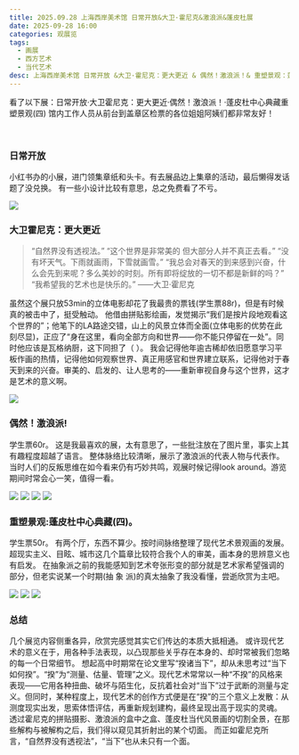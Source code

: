```yaml
---
title: 2025.09.28 上海西岸美术馆 日常开放&大卫·霍尼克&激浪派&蓬皮杜展 
date: 2025-09-28 16:00
categories: 观展览
tags: 
  - 画展
  - 西方艺术
  - 当代艺术
desc: 上海西岸美术馆 日常开放 &大卫·霍尼克：更大更近 & 偶然！激浪派！& 重塑景观：蓬皮杜中心典藏重塑景观(四) 展览repo
---
```


看了以下展：日常开放·大卫霍尼克：更大更近·偶然！激浪派！·蓬皮杜中心典藏重塑景观(四)
馆内工作人员从前台到盖章区检票的各位姐姐阿姨们都非常友好！

<br>

### 日常开放
小红书办的小展，进门领集章纸和头卡。有去展品边上集章的活动，最后懒得发话题了没兑换。
有一些小设计比较有意思，总之免费看了不亏。

<img src="https://raw.githubusercontent.com/YukinoshitaSherry/qycf_picbed/main/img/20251011015400405.png">

<br>


### 大卫霍尼克：更大更近

>“自然界没有透视法。”
>“这个世界是非常美的 但大部分人并不真正去看。” 
>“没有坏天气。下雨就画雨，下雪就画雪。”
>“我总会对春天的到来感到兴奋，什么会先到来呢？多么美妙的时刻。所有即将绽放的一切不都是新鲜的吗？”
>“我希望我的艺术也是快乐的。”
>——大卫·霍尼克

虽然这个展只放53min的立体电影却花了我最贵的票钱(学生票88r)，但是有时候真的被击中了，挺受触动。
他借由拼贴影绘画，发觉揭示“我们是按片段地观看这个世界的”；他笔下的LA路途交错，山上的风景立体而全面(立体电影的优势在此刻尽显)，正应了“身在这里，看向全部方向和世界——你不能只停留在一处”。同时他应该是瓦格纳厨，这下同担了（ ）。
我会记得他年逾古稀却依旧愿意学习平板作画的热情，记得他如何观察世界、真正用感官和世界建立联系，记得他对于春天到来的兴奋。审美的、启发的、让人思考的——重新审视自身与这个世界，这才是艺术的意义啊。

<img src="https://raw.githubusercontent.com/YukinoshitaSherry/qycf_picbed/main/img/20251011015520847.png">
<br>

### 偶然！激浪派!

学生票60r。
这是我最喜欢的展，太有意思了，一些批注放在了图片里，事实上其有趣程度超越了语言。
整体脉络比较清晰，展示了激浪派的代表人物与代表作。
当时人们的反叛思维在如今看来仍有巧妙共鸣，观展时候记得look around。游览期间时常会心一笑，值得一看。

<img src="https://raw.githubusercontent.com/YukinoshitaSherry/qycf_picbed/main/img/20251011015755768.png">
<img src="https://raw.githubusercontent.com/YukinoshitaSherry/qycf_picbed/main/img/20251011015809249.png">
<img src="https://raw.githubusercontent.com/YukinoshitaSherry/qycf_picbed/main/img/20251011015843910.png">
<img src="https://raw.githubusercontent.com/YukinoshitaSherry/qycf_picbed/main/img/20251011015925595.png">
<br>



### 重塑景观:蓬皮杜中心典藏(四)。

学生票50r。
有两个厅，东西不算少。按时间脉络整理了现代艺术景观画的发展。
超现实主义、目眩、城市这几个篇章比较符合我个人的审美，画本身的思辨意义也有启发。
在抽象派之前的我能感知到艺术夸张形变的部分就是艺术家希望强调的部分，但老实说某一个时期(抽 象 派)的真太抽象了我没看懂，尝逝欣赏为主吧。


<img src="https://raw.githubusercontent.com/YukinoshitaSherry/qycf_picbed/main/img/20251011015941002.png">
<img src="https://raw.githubusercontent.com/YukinoshitaSherry/qycf_picbed/main/img/20251011020005278.png">
<img src="https://raw.githubusercontent.com/YukinoshitaSherry/qycf_picbed/main/img/20251011020107560.png">

<br>

### 总结
几个展览内容侧重各异，欣赏完感觉其实它们传达的本质大抵相通。
或许现代艺术的意义在于，用各种手法表现，以凸现那些关乎存在本身的、却时常被我们忽略的每一个日常细节。
想起高中时期常在论文里写“揆诸当下”，却从未思考过“当下如何揆”。“揆”为“测量、估量、管理”之义。现代艺术常常以一种“不揆”的风格来表现——它用各种扭曲、破坏与陌生化，反抗着社会对“当下”过于武断的测量与定义。但同时，某种程度上，现代艺术的创作方式便是在“揆”的三个意义上发散：从测度现实出发，思索体悟评估，再重新规划建构，最终呈现出高于现实的灵魂。
透过霍尼克的拼贴摄影、激浪派的盒中之盒、蓬皮杜当代风景画的切割全景，在那些解构与被解构之后，我们得以窥见其折射出的某个切面。
而正如霍尼克所言，“自然界没有透视法”，“当下”也从未只有一个面。